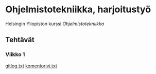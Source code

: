 # Ohjelmistotekniikka, harjoitustyö

Helsingin Yliopiston kurssi *Ohjelmistotekniikka*

## Tehtävät

### Viikko 1
[gitlog.txt](/laskarit/viikko1/gitlog.txt)
[komentorivi.txt](/laskarit/viikko1/komentorivi.txt)
